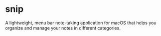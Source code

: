 # snip
A lightweight, menu bar note-taking application for macOS that helps you organize and manage your notes in different categories.
